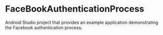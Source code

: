 # FaceBookAuthenticationProcess
Android Studio project that provides an example application demonstrating the Facebook authentication process.
